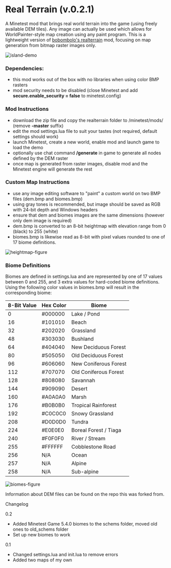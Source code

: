# Real Terrain (v.0.2.1)
A Minetest mod that brings real world terrain into the game (using freely available DEM tiles). Any image can actually be used which allows for WorldPainter-style map creation using any paint program. This is a lightweight version of [bobombolo's realterrain](https://github.com/bobombolo/realterrain) mod, focusing on map generation from bitmap raster images only. 

![island-demo](https://user-images.githubusercontent.com/7158003/99186052-9b54e600-2788-11eb-8a8d-07e635942855.jpg)

### Dependencies:
- this mod works out of the box with no libraries when using color BMP rasters
- mod security needs to be disabled (close Minetest and add **secure.enable_security = false** to minetest.config)

### Mod Instructions
- download the zip file and copy the realterrain folder to /minetest/mods/ (remove **-master** suffix)
- edit the mod settings.lua file to suit your tastes (not required, default settings should work)
- launch Minetest, create a new world, enable mod and launch game to load the demo
- optionally use chat command **/generate** in game to generate all nodes defined by the DEM raster
- once map is generated from raster images, disable mod and the Minetest engine will generate the rest

### Custom Map Instructions
- use any image editing software to "paint" a custom world on two BMP files (dem.bmp and biomes.bmp)
- using gray tones is recommended, but image should be saved as RGB with 24-bit depth and Windows headers
- ensure that dem and biomes images are the same dimensions (however only dem image is required)
- dem.bmp is converted to an 8-bit heightmap with elevation range from 0 (black) to 255 (white)
- biomes.bmp is likewise read as 8-bit with pixel values rounded to one of 17 biome definitions.

![heightmap-figure](https://user-images.githubusercontent.com/7158003/95472234-5b465a80-09b5-11eb-8bbe-d0ea1f79dc14.png)
 
### Biome Definitions

Biomes are defined in settings.lua and are represented by one of 17 values between 0 and 255, and 3 extra values for hard-coded biome definitions. Using the following color values in biomes.bmp will result in the corresponding biome:

8-Bit Value | Hex Color | Biome
| ------    | ------    | ------
| 0         | #000000   | Lake / Pond
| 16        | #101010   | Beach
| 32        | #202020   | Grassland
| 48        | #303030   | Bushland
| 64        | #404040   | New Deciduous Forest
| 80        | #505050   | Old Deciduous Forest
| 96        | #606060   | New Coniferous Forest
| 112       | #707070   | Old Coniferous Forest
| 128       | #808080   | Savannah
| 144       | #909090   | Desert
| 160       | #A0A0A0   | Marsh
| 176       | #B0B0B0   | Tropical Rainforest
| 192       | #C0C0C0   | Snowy Grassland
| 208       | #D0D0D0   | Tundra
| 224       | #E0E0E0   | Boreal Forest / Tiaga
| 240       | #F0F0F0   | River / Stream
| 255       | #FFFFFF   | Cobblestone Road
| 256       | N/A       | Ocean
| 257       | N/A       | Alpine
| 258       | N/A       | Sub-alpine

![biomes-figure](https://user-images.githubusercontent.com/7158003/98916253-e612fb80-2505-11eb-985a-0ae59e677134.jpg)

Information about DEM files can be found on the repo this was forked from.

Changelog

0.2
- Added Minetest Game 5.4.0 biomes to the schems folder, moved old ones to old_schems folder
- Set up new biomes to work

0.1
- Changed settings.lua and init.lua to remove errors
- Added two maps of my own
